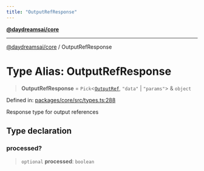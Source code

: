 ```yaml
---
title: "OutputRefResponse"
---
```


[**@daydreamsai/core**](./api-reference.md)

***

[@daydreamsai/core](./api-reference.md) / OutputRefResponse

# Type Alias: OutputRefResponse

> **OutputRefResponse** = `Pick`\<[`OutputRef`](./OutputRef.md), `"data"` \| `"params"`\> & `object`

Defined in: [packages/core/src/types.ts:288](https://github.com/dojoengine/daydreams/blob/bbf75946e0d6d99fbdde4cebb2f8a4e8926724f1/packages/core/src/types.ts#L288)

Response type for output references

## Type declaration

### processed?

> `optional` **processed**: `boolean`
